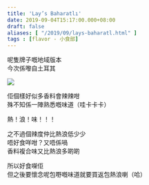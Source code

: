 ```yaml
---
title: 'Lay’s Baharatlı'
date: 2019-09-04T15:17:00.000+08:00
draft: false
aliases: [ "/2019/09/lays-baharatl.html" ]
tags : [flavor - 小食部]
---
```


呢隻牌子嘅地域版本  
今次係嚟自土耳其

![](/images/laysbaharatli.jpg)

佢個樣好似多香料會辣辣咁  
殊不知係一陣熟悉嘅味道（哇卡卡卡）

  

熱！浪！味！！！

  

之不過個辣度仲比熱浪低少少  
唔好食咩咁？又唔係喎  
香料複合味又比熱浪多啲啲

  

所以好食㗎佢  
但之後要懷念呢包嘢嘅味道就要買返包熱浪喇（哈）
